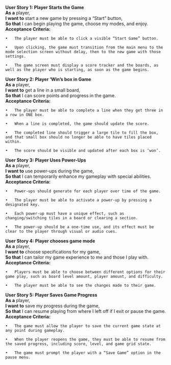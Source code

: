**User Story 1: Player Starts the Game**  
**As a** player,  
**I want to** start a new game by pressing a “Start” button,  
**So that** I can begin playing the game, choose my modes, and enjoy.  
**Acceptance Criteria:**

	•	The player must be able to click a visible “Start Game” button.

	•	Upon clicking, the game must transition from the main menu to the mode selection screen without delay, then to the new game with those settings.

	•	The game screen must display a score tracker and the boards, as well as the player who is starting, as soon as the game begins.

**User Story 2: Player ‘Win’s box in Game**  
**As a** player,  
**I want to** get a line in a small board,  
**So that** I can score points and progress in the game.  
**Acceptance Criteria:**

	•	The player must be able to complete a line when they get three in a row in ONE box.

	•	When a line is completed, the game should update the score.

	•	The completed line should trigger a large tile to fill the box, and that small box should no longer be able to have tiles placed within.

	•	The score should be visible and updated after each box is ‘won’.  
**User Story 3: Player Uses Power-Ups**  
**As a** player,  
**I want to** use power-ups during the game,  
**So that** I can temporarily enhance my gameplay with special abilities.  
**Acceptance Criteria:**

	•	Power-ups should generate for each player over time of the game.

	•	The player must be able to activate a power-up by pressing a designated key.

	•	Each power-up must have a unique effect, such as changing/switching tiles in a board or clearing a section.

	•	The power-up should be a one-time use, and its effect must be clear to the player through visual or audio cues.

**User Story 4: Player chooses game mode**  
**As a** player,  
**I want to** choose specifications for my game,  
**So that** I can tailor my game experience to me and those I play with.  
**Acceptance Criteria:**

	•	Players must be able to choose between different options for their game play, such as board level amount, player amount, and difficulty.

	•	The player must be able to see the changes made to their game.

**User Story 5: Player Saves Game Progress**  
**As a** player,  
**I want to** save my progress during the game,  
**So that** I can resume playing from where I left off if I exit or pause the game.  
**Acceptance Criteria:**

	•	The game must allow the player to save the current game state at any point during gameplay.

	•	When the player reopens the game, they must be able to resume from the saved progress, including score, level, and game grid state.

	•	The game must prompt the player with a “Save Game” option in the pause menu.